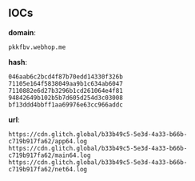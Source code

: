 
## IOCs

__domain__:

```text
pkkfbv.webhop.me
```
__hash__:

```text
046aab6c2bcd4f87b70edd14330f326b
71105e164f5838049aa9b1c634ab6047
7110882e6d27b3296b1cd261064e4f81
94842649b102b5b7d605d254d3c03008
bf13ddd4bbff1aa69976e63cc966addc
```
__url__:

```text
https://cdn.glitch.global/b33b49c5-5e3d-4a33-b66b-c719b917fa62/app64.log
https://cdn.glitch.global/b33b49c5-5e3d-4a33-b66b-c719b917fa62/main64.log
https://cdn.glitch.global/b33b49c5-5e3d-4a33-b66b-c719b917fa62/net64.log
```